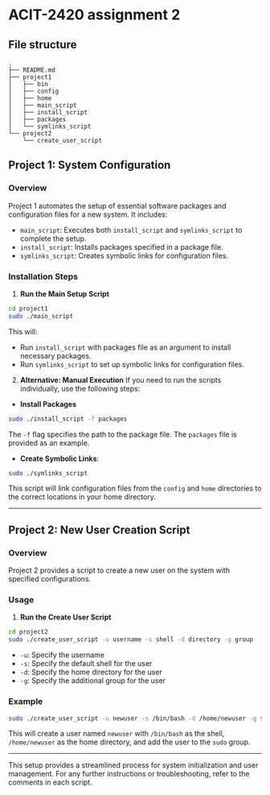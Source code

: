 # ACIT-2420 assignment 2

## File structure
```
. 
├── README.md
├── project1
│   ├── bin
│   ├── config
│   ├── home
│   ├── main_script
│   ├── install_script
│   ├── packages
│   └── symlinks_script
└── project2
    └── create_user_script
```

## Project 1: System Configuration
### Overview
Project 1 automates the setup of essential software packages and configuration files for a new system. It includes:
- `main_script`: Executes both `install_script` and `symlinks_script` to complete the setup.
&nbsp;
- `install_script`: Installs packages specified in a package file.
&nbsp;
- `symlinks_script`: Creates symbolic links for configuration files.

### Installation Steps
1. **Run the Main Setup Script**
```bash
cd project1
sudo ./main_script
``` 
This will:
- Run `install_script` with packages file as an argument to install necessary packages.
- Run `symlinks_script` to set up symbolic links for configuration files.
2. **Alternative: Manual Execution** If you need to run the scripts individually, use the following steps:
- **Install Packages**
```bash
sudo ./install_script -f packages
```
The `-f` flag specifies the path to the package file. The `packages` file is provided as an example.
- **Create Symbolic Links**:
```bash
sudo ./symlinks_script
```
This script will link configuration files from the `config` and `home` directories to the correct locations in your home directory.

---
## Project 2: New User Creation Script
### Overview
Project 2 provides a script to create a new user on the system with specified configurations.
### Usage
1. **Run the Create User Script**
```bash
cd project2
sudo ./create_user_script -u username -s shell -d directory -g group
```
- `-u`: Specify the username
- `-s`: Specify the default shell for the user
- `-d`: Specify the home directory for the user
- `-g`: Specify the additional group for the user

### Example
```bash
sudo ./create_user_script -u newuser -s /bin/bash -d /home/newuser -g sudo
```
This will create a user named `newuser` with `/bin/bash` as the shell, `/home/newuser` as the home directory, and add the user to the `sudo` group.

---
This setup provides a streamlined process for system initialization and user management. For any further instructions or troubleshooting, refer to the comments in each script.